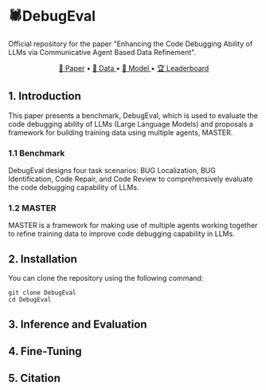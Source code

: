 # 🕷️DebugEval 
Official repository for the paper "Enhancing the Code Debugging Ability of LLMs via
Communicative Agent Based Data Refinement".

<p align="center">
    <a href="">📜 Paper</a> •
    <a href="">🤗 Data </a> •
    <a href="">🤖 Model </a> •
    <a href="">🏆 Leaderboard</a> 
</p>

## 1. Introduction
This paper presents a benchmark, DebugEval, which is used to evaluate the code debugging ability of LLMs (Large Language Models) and proposals a framework for building training data using multiple agents, MASTER.

### 1.1 Benchmark
DebugEval designs four task scenarios: BUG Localization, BUG Identification, Code Repair, and Code Review to comprehensively evaluate the code debugging capability of LLMs.

### 1.2 MASTER
MASTER is a framework for making use of multiple agents working together to refine training data to improve code debugging capability in LLMs.

## 2. Installation
You can clone the repository using the following command:

```
git clone DebugEval
cd DebugEval
```

## 3. Inference and Evaluation

## 4. Fine-Tuning

## 5. Citation
